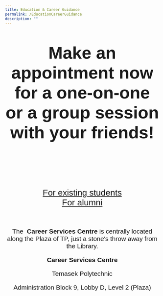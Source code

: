 ```yaml
---
title: Education & Career Guidance
permalink: /EducationCareerGuidance
description: ""
---
```

<center>
	
<span style="font-family:Arial; font-size:4em;">
<p><b>Make an appointment now for a one-on-one or a group session with your friends!</b></p><br>
</span>
	
<span style="font-family:Arial; font-size:2em;">
	
<a href="https://for.edu.sg/bookmyecg" > For existing students </a><br>
<a href="https://for.edu.sg/bookmyecgpublic"> For alumni </a>
	
</span>
<br>
<span style="font-family:Arial; font-size:1.5em;">
	
<p>The  <b>Career Services Centre</b> is centrally located along the Plaza of TP, just a stone's throw away from the Library. </p>

<p><b>Career Services Centre</b></p>

<p>Temasek Polytechnic  </p>
<p> Administration Block 9, Lobby D, Level 2 (Plaza) </p>
	
</span>
</center>